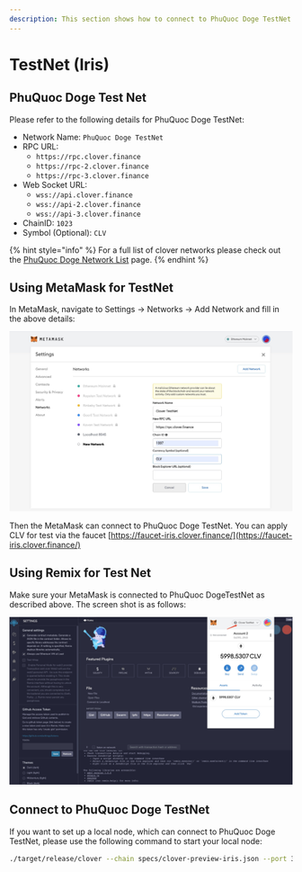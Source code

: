 ```yaml
---
description: This section shows how to connect to PhuQuoc Doge TestNet using MetaMask or Remix
---
```


# TestNet \(Iris\)

## PhuQuoc Doge Test Net

Please refer to the following details for PhuQuoc Doge TestNet:

* Network Name: `PhuQuoc Doge TestNet`
* RPC URL: 
  * `https://rpc.clover.finance` 
  * `https://rpc-2.clover.finance` 
  * `https://rpc-3.clover.finance`
* Web Socket URL:
  * `wss://api.clover.finance`
  * `wss://api-2.clover.finance`
  * `wss://api-3.clover.finance`
* ChainID: `1023`
* Symbol \(Optional\): `CLV`

{% hint style="info" %}
For a full list of clover networks please check out the [PhuQuoc Doge Network List](../clover-network-list.md) page.
{% endhint %}

## Using MetaMask for TestNet

In MetaMask, navigate to Settings -&gt; Networks -&gt; Add Network and fill in the above details:

![](../../.gitbook/assets/testnet.jpg)

Then the MetaMask can connect to PhuQuoc Doge TestNet. You can apply CLV for test via the faucet [https://faucet-iris.clover.finance/](https://faucet-iris.clover.finance/)

## Using Remix for Test Net

Make sure your MetaMask is connected to PhuQuoc DogeTestNet as described above.  The screen shot is as follows:

![](../../.gitbook/assets/remix.jpg)

## Connect to PhuQuoc Doge TestNet

If you want to set up a local node, which can connect to PhuQuoc Doge TestNet, please use the following command to start your local node:

```bash
./target/release/clover --chain specs/clover-preview-iris.json --port 30333 --ws-port 9944 --rpc-port 9933  --name myNode --rpc-cors=all --rpc-methods=Unsafe --validator --unsafe-ws-external --unsafe-rpc-external
```

